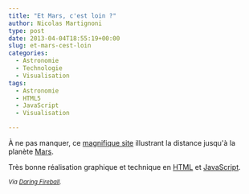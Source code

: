 ```yaml
---
title: "Et Mars, c'est loin ?"
author: Nicolas Martignoni
type: post
date: 2013-04-04T18:55:19+00:00
slug: et-mars-cest-loin
categories:
  - Astronomie
  - Technologie
  - Visualisation
tags:
  - Astronomie
  - HTML5
  - JavaScript
  - Visualisation

---
```

À ne pas manquer, ce [magnifique site][1] illustrant la distance jusqu'à la planète [Mars][2].

Très bonne réalisation graphique et technique en [HTML][3] et [JavaScript][4].

<small>_Via <a href="http://daringfireball.net/linked/2013/04/03/how-far-to-mars">[Daring Fireball][5]._</small>

 [1]: http://www.distancetomars.com/
 [2]: https://fr.wikipedia.org/wiki/Mars_%28plan%C3%A8te%29
 [3]: https://fr.wikipedia.org/wiki/HTML
 [4]: https://fr.wikipedia.org/wiki/JavaScript
 [5]: https://daringfireball.net/linked/2013/04/03/how-far-to-mars

<!--more-->

